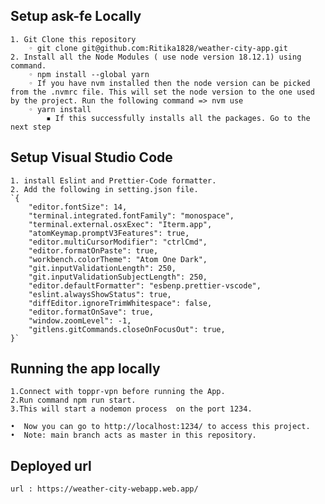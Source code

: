 ## Setup ask-fe Locally

    1. Git Clone this repository
        ◦ git clone git@github.com:Ritika1828/weather-city-app.git
    2. Install all the Node Modules ( use node version 18.12.1) using command.
        ◦ npm install --global yarn
        ◦ If you have nvm installed then the node version can be picked from the .nvmrc file. This will set the node version to the one used by the project. Run the following command => nvm use
        ◦ yarn install
            ▪ If this successfully installs all the packages. Go to the next step

## Setup Visual Studio Code

    1. install Eslint and Prettier-Code formatter.
    2. Add the following in setting.json file.
    `{
        "editor.fontSize": 14,
        "terminal.integrated.fontFamily": "monospace",
        "terminal.external.osxExec": "Iterm.app",
        "atomKeymap.promptV3Features": true,
        "editor.multiCursorModifier": "ctrlCmd",
        "editor.formatOnPaste": true,
        "workbench.colorTheme": "Atom One Dark",
        "git.inputValidationLength": 250,
        "git.inputValidationSubjectLength": 250,
        "editor.defaultFormatter": "esbenp.prettier-vscode",
        "eslint.alwaysShowStatus": true,
        "diffEditor.ignoreTrimWhitespace": false,
        "editor.formatOnSave": true,
        "window.zoomLevel": -1,
        "gitlens.gitCommands.closeOnFocusOut": true,
    }`

## Running the app locally

    1.Connect with toppr-vpn before running the App.
    2.Run command npm run start.
    3.This will start a nodemon process  on the port 1234.

    •  Now you can go to http://localhost:1234/ to access this project.
    •  Note: main branch acts as master in this repository.

## Deployed url

    url : https://weather-city-webapp.web.app/
